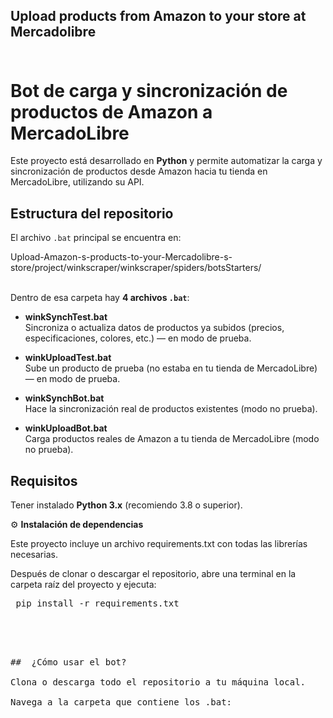 ## Upload products from Amazon to your store at Mercadolibre <br><br>
#  Bot de carga y sincronización de productos de Amazon a MercadoLibre

Este proyecto está desarrollado en **Python** y permite automatizar la carga y sincronización de productos desde Amazon hacia tu tienda en MercadoLibre, utilizando su API.

##  Estructura del repositorio

El archivo `.bat` principal se encuentra en:

Upload-Amazon-s-products-to-your-Mercadolibre-s-store/project/winkscraper/winkscraper/spiders/botsStarters/ <br><br>


Dentro de esa carpeta hay **4 archivos `.bat`**:

- **winkSynchTest.bat**  
  Sincroniza o actualiza datos de productos ya subidos (precios, especificaciones, colores, etc.) — en modo de prueba.

- **winkUploadTest.bat**  
  Sube un producto de prueba (no estaba en tu tienda de MercadoLibre) — en modo de prueba.

- **winkSynchBot.bat**  
  Hace la sincronización real de productos existentes (modo no prueba).

- **winkUploadBot.bat**  
  Carga productos reales de Amazon a tu tienda de MercadoLibre (modo no prueba).

##  Requisitos

Tener instalado **Python 3.x** (recomiendo 3.8 o superior).

⚙️ **Instalación de dependencias**

Este proyecto incluye un archivo requirements.txt con todas las librerías necesarias.

Después de clonar o descargar el repositorio, abre una terminal en la carpeta raíz del proyecto y ejecuta:

<pre> pip install -r requirements.txt <pre> <br><br>

##  ¿Cómo usar el bot?

Clona o descarga todo el repositorio a tu máquina local.

Navega a la carpeta que contiene los .bat:
